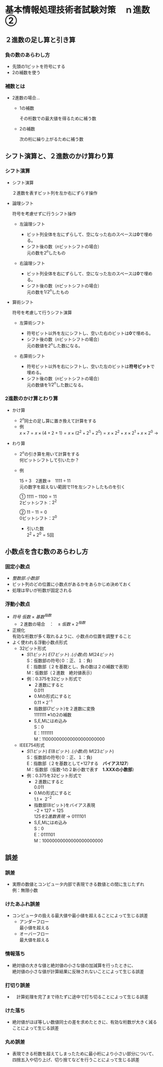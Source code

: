 # 基本情報処理技術者試験対策　ｎ進数②

## ２進数の足し算と引き算

### 負の数のあらわし方  

- 先頭の1ビットを符号にする
- 2の補数を使う  

### 補数とは  

- 2進数の場合…
    - 1の補数  
    
        その桁数での最大値を得るために補う数
    
    - 2の補数  

        次の桁に繰り上がるために補う数

## シフト演算と、２進数のかけ算わり算

### シフト演算  
- シフト演算        

    ２進数を表すビット列を左か右にずらす操作  

- 論理シフト  

    符号を考慮せずに行うシフト操作

  - 左論理シフト  
      - ビット列全体を左にずらして、空になった右のスペースは**0**で埋める。 
      - シフト後の数（$n$ビットシフトの場合）  
          元の数を$2^n$したもの

  - 右論理シフト  
      - ビット列全体を右にずらして、空になった左のスペースは**0**で埋める。
      - シフト後の数（$n$ビットシフトの場合）  
          元の数を$1/2^n$したもの

- 算術シフト  

  符号を考慮して行うシフト演算

  - 左算術シフト  

      - 符号ビット以外を左にシフトし、空いた右のビットは**0**で埋める。  
      - シフト後の数（$n$ビットシフトの場合）  
        元の数値を$2^n$した数になる。
  
  - 右算術シフト  

      - 符号ビット以外を右にシフトし、空いた左のビットは**符号ビット**で埋める。  
      - シフト後の数（$n$ビットシフトの場合）  
        元の数値を$1/2^n$した数になる。  


### 2進数のかけ算とわり算  

- かけ算  

  - $2^n$同士の足し算に置き換えて計算をする  
  - 例  
    $x \times 7 = x \times (4 + 2 + 1) = x \times (2^2 + 2^1 + 2^0) = x \times 2^2 + x \times 2^1 + x \times 2^0$
    →　

- わり算  

  - $2^n$の引き算を用いて計算をする  
    何ビットシフトして引いたか？

  - 例  

      $15 \div 3$　2進数→　$1111 \div 11$   
      元の数字を超えない範囲で11を左シフトしたものを引く 

      ① $1111 - 1100 = 11$  
          2ビットシフト：$2^2$  

      ② $11 - 11 = 0$   
          0ビットシフト：$2^0$  

      - 引いた数  
          $2^2 + 2^0 = 5$回  

## 小数点を含む数のあらわし方

### 固定小数点  
- $整数部 . 小数部$
- ビット列のどの位置に小数点があるかをあらかじめ決めておく  
- 処理は早いが桁数が固定される
### 浮動小数点  
- $符号~仮数 ~ \times ~ 基数^{指数}$
  - ２進数の場合　：　$\pm ~ 仮数 ~ \times ~ 2^{指数}$  
- 正規化  
  有効な桁数が多く取れるように、小数点の位置を調整すること  
- よく使われる浮動小数点形式  
  - 32ビット形式  
    - $S(1ビット) ~ E(7ビット) ~ .(小数点) ~ M(24ビット)$  
        S：仮数部の符号(０：正、１：負)  
        E：指数部（２を基数とし、負の数は２の補数で表現）  
        M：仮数部（２進数　絶対値表示）
    - 例：0.375を32ビット形式で  
        - ２進数にすると  
            $0.011$
        - 0.Mの形式にすると  
            $0.11 \times 2^{-1}$　
        - 指数部(7ビット)を２進数に変換  
            $1111111$ ※1の2の補数  
        - S,E,Mにはめ込み  
            S：0  
            E：1111111  
            M：110000000000000000000000  
  - IEEE754形式  
    - $S(1ビット) ~ E(8ビット) ~ .(小数点) ~ M(23ビット)$  
        S：仮数部の符号(０：正、１：負)  
        E：指数部（２を基数として+127する　**バイアス127**）  
        M：仮数部（仮数-1の２新小数で表す　**1.XXXの小数部**）  
    - 例：0.375を32ビット形式で  
        - ２進数にすると  
            $0.011$
        - 0.Mの形式にすると  
            $1.1~\times~$ $2^{-2}$　
        - 指数部(8ビット)をバイアス表現  
            $-2 + 127 = 125$  
            $125を2進数表現　→　0111101$
        - S,E,Mにはめ込み  
            S：0  
            E：0111101  
            M：10000000000000000000000

## 誤差
### 誤差  
- 実際の数値とコンピュータ内部で表現できる数値との間に生じたずれ  
    例：無限小数

### けたあふれ誤差
- コンピュータの扱える最大値や最小値を超えることによって生じる誤差
  - アンダーフロー  
      最小値を超える
  - オーバーフロー  
      最大値を超える

### 情報落ち

- 絶対値の大きな値と絶対値の小さな値の加減算を行ったときに、  
絶対値の小さな値が計算結果に反映されないことによって生じる誤差

### 打切り誤差

- 　計算処理を完了まで待たずに途中で打ち切ることによって生じる誤差

### けた落ち

- 絶対値がほぼ等しい数値同士の差を求めたときに、有効な桁数が大きく減ることによって生じる誤差

### 丸め誤差

- 表現できる桁数を超えてしまったために最小桁により小さい部分について、  
四捨五入や切り上げ、切り捨てなどを行うことによって生じる誤差

